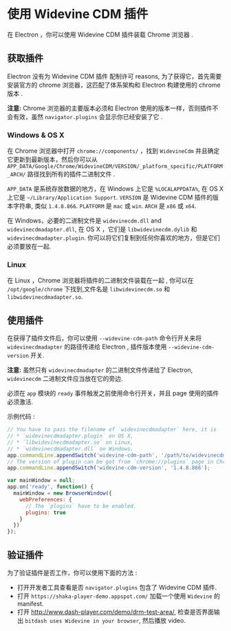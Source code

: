 # 使用 Widevine CDM 插件

在 Electron ，你可以使用 Widevine CDM 插件装载 Chrome 浏览器 .

## 获取插件

Electron 没有为 Widevine CDM 插件 配制许可 reasons, 为了获得它，首先需要安装官方的 chrome 浏览器，这匹配了体系架构和 Electron 构建使用的 chrome 版本 .

__注意:__ Chrome 浏览器的主要版本必须和 Electron 使用的版本一样，否则插件不会有效，虽然 `navigator.plugins` 会显示你已经安装了它 .

### Windows & OS X

在 Chrome 浏览器中打开 `chrome://components/` ，找到 `WidevineCdm` 并且确定它更新到最新版本，然后你可以从 `APP_DATA/Google/Chrome/WidevineCDM/VERSION/_platform_specific/PLATFORM_ARCH/` 路径找到所有的插件二进制文件 .

`APP_DATA` 是系统存放数据的地方，在 Windows 上它是
`%LOCALAPPDATA%`, 在 OS X 上它是 `~/Library/Application Support`. `VERSION` 是
Widevine CDM 插件的版本字符串, 类似 `1.4.8.866`. `PLATFORM` 是 `mac` 或
`win`. `ARCH` 是 `x86` 或 `x64`.

在 Windows，必要的二进制文件是 `widevinecdm.dll` and
`widevinecdmadapter.dll`, 在 OS X ，它们是 `libwidevinecdm.dylib` 和
`widevinecdmadapter.plugin`. 你可以将它们复制到任何你喜欢的地方，但是它们必须要放在一起.

### Linux

在 Linux ，Chrome 浏览器将插件的二进制文件装载在一起 , 你可以在 `/opt/google/chrome` 下找到,文件名是 `libwidevinecdm.so` 和
`libwidevinecdmadapter.so`.

## 使用插件

在获得了插件文件后，你可以使用 `--widevine-cdm-path` 命令行开关来将 `widevinecdmadapter` 的路径传递给 Electron , 插件版本使用 `--widevine-cdm-version` 开关.

__注意:__ 虽然只有 `widevinecdmadapter` 的二进制文件传递给了  Electron,  `widevinecdm` 二进制文件应当放在它的旁边.

必须在 `app` 模块的 `ready` 事件触发之前使用命令行开关，并且 page 使用的插件必须激活.

示例代码 :

```javascript
// You have to pass the filename of `widevinecdmadapter` here, it is
// * `widevinecdmadapter.plugin` on OS X,
// * `libwidevinecdmadapter.so` on Linux,
// * `widevinecdmadapter.dll` on Windows.
app.commandLine.appendSwitch('widevine-cdm-path', '/path/to/widevinecdmadapter.plugin');
// The version of plugin can be got from `chrome://plugins` page in Chrome.
app.commandLine.appendSwitch('widevine-cdm-version', '1.4.8.866');

var mainWindow = null;
app.on('ready', function() {
  mainWindow = new BrowserWindow({
    webPreferences: {
      // The `plugins` have to be enabled.
      plugins: true
    }
  })
});
```

## 验证插件

为了验证插件是否工作，你可以使用下面的方法 :

* 打开开发者工具查看是否 `navigator.plugins` 包含了 Widevine
CDM 插件.
* 打开 `https://shaka-player-demo.appspot.com/` 加载一个使用
`Widevine` 的 manifest.
* 打开 http://www.dash-player.com/demo/drm-test-area/, 检查是否界面输出 `bitdash uses Widevine in your browser`, 然后播放 video.